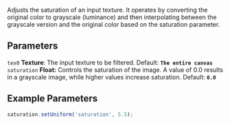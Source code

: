 Adjusts the saturation of an input texture. It operates by converting the original color to grayscale (luminance) and then interpolating between the grayscale version and the original color based on the saturation parameter.

## Parameters
`tex0` **Texture**: The input texture to be filtered. Default: **`The entire canvas`**
<br>
`saturation` **Float:** Controls the saturation of the image. A value of 0.0 results in a grayscale image, while higher values increase saturation. Default: **`0.0`**

## Example Parameters
```javascript hl_lines="1"
saturation.setUniform('saturation', 5.5);
```